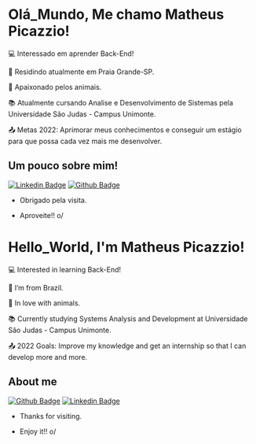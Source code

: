 # Olá_Mundo, Me chamo Matheus Picazzio!




:computer: Interessado em aprender Back-End!

:house_with_garden: Residindo atualmente em Praia Grande-SP.

:dog: Apaixonado pelos animais.

:books: Atualmente cursando Analise e Desenvolvimento de Sistemas pela Universidade São Judas - Campus Unimonte.

:outbox_tray: Metas 2022: Aprimorar meus conhecimentos e conseguir um estágio para que possa cada vez mais me desenvolver.

 

## Um pouco sobre mim!

[![Linkedin Badge](https://img.shields.io/badge/-LinkedIn-blue?style=flat-square&logo=Linkedin&logoColor=white&link=https://www.linkedin.com/in/matheuspicazzio/)]( LINK_LINKEDIN)
[![Github Badge](https://img.shields.io/badge/-Github-000?style=flat-square&logo=Github&logoColor=white&link=LINK_GIT)](LINK_GIT)




- Obrigado pela visita.

- Aproveite!! o/


##


# Hello_World, I'm Matheus Picazzio!


 

:computer: Interested in learning Back-End!

:house_with_garden: I’m from Brazil.

:dog: In love with animals.

:books: Currently studying Systems Analysis and Development at Universidade São Judas - Campus Unimonte.

:outbox_tray: 2022 Goals: Improve my knowledge and get an internship so that I can develop more and more.

 

## About me

[![Github Badge](https://img.shields.io/badge/-Github-000?style=flat-square&logo=Github&logoColor=white&link=LINK_GIT)](LINK_GIT)
[![Linkedin Badge](https://img.shields.io/badge/-LinkedIn-blue?style=flat-square&logo=Linkedin&logoColor=white&link=https://www.linkedin.com/in/matheuspicazzio/)]( LINK_LINKEDIN)



- Thanks for visiting.

- Enjoy it!! o/
